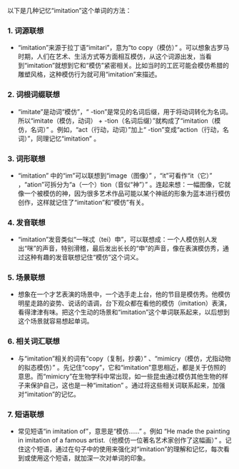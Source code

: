 以下是几种记忆“imitation”这个单词的方法：

### 1. 词源联想
 - “imitation”来源于拉丁语“imitari”，意为“to copy（模仿）” 。可以想象古罗马时期，人们在艺术、生活方式等方面相互模仿，从这个词源出发，当看到“imitation”就想到它和“模仿”紧密相关。比如当时的工匠可能会模仿希腊的雕塑风格，这种模仿行为就可用“imitation”来描述。

### 2. 词根词缀联想
 - “imitate”是动词“模仿”，“ -tion”是常见的名词后缀，用于将动词转化为名词。所以“imitate（模仿，动词） + -tion（名词后缀）”就构成了“imitation（模仿，名词）” 。例如，“act（行动，动词）”加上“ -tion”变成“action（行动，名词）”，同理记忆“imitation” 。

### 3. 词形联想
 - “imitation” 中的“im”可以联想到“image（图像）” ，“it”可看作“it（它）” ，“ation”可拆分为“a（一个）tion（音似“神”）” 。连起来想：一幅图像，它就像一个被模仿的神，因为很多艺术作品可能以某个神祇的形象为蓝本进行模仿创作，这样就记住了“imitation”和“模仿”有关。

### 4. 发音联想
 - “imitation”发音类似“一咪忒（tei）申”，可以联想成：一个人模仿别人发出“咪”的声音，特别滑稽，最后发出长长的“申”的声音，像在表演模仿秀，通过这种有趣的发音联想记住“模仿”这个词义。

### 5. 场景联想
 - 想象在一个才艺表演的场景中，一个选手走上台，他的节目是模仿秀。他模仿明星走路的姿势、说话的语调，台下观众都在看他的模仿（imitation）表演，看得津津有味。把这个生动的场景和“imitation”这个单词联系起来，以后想到这个场景就容易想起单词。

### 6. 相关词汇联想
 - 与“imitation”相关的词有“copy（复制，抄袭）” 、“mimicry（模仿，尤指动物的拟态模仿）” 。先记住“copy”，它和“imitation”意思相近，都是关于仿照的意思。而“mimicry”在生物学科中常出现，如一些昆虫通过模仿其他生物的样子来保护自己，这也是一种“imitation” 。通过将这些相关词联系起来，加强对“imitation”的记忆。

### 7. 短语联想
 - 常见短语“in imitation of”，意思是“模仿……” 。例如 “He made the painting in imitation of a famous artist.（他模仿一位著名艺术家创作了这幅画）” 。记住这个短语，通过在句子中的使用来强化对“imitation”的理解和记忆，每次看到或使用这个短语，就加深一次对单词的印象。 